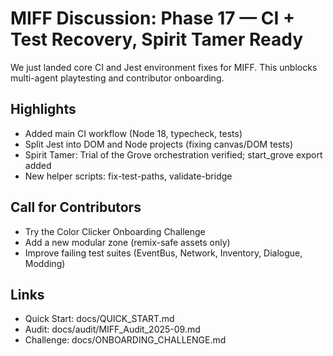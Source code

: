 # MIFF Discussion: Phase 17 — CI + Test Recovery, Spirit Tamer Ready

We just landed core CI and Jest environment fixes for MIFF. This unblocks multi-agent playtesting and contributor onboarding.

## Highlights
- Added main CI workflow (Node 18, typecheck, tests)
- Split Jest into DOM and Node projects (fixing canvas/DOM tests)
- Spirit Tamer: Trial of the Grove orchestration verified; start_grove export added
- New helper scripts: fix-test-paths, validate-bridge

## Call for Contributors
- Try the Color Clicker Onboarding Challenge
- Add a new modular zone (remix-safe assets only)
- Improve failing test suites (EventBus, Network, Inventory, Dialogue, Modding)

## Links
- Quick Start: docs/QUICK_START.md
- Audit: docs/audit/MIFF_Audit_2025-09.md
- Challenge: docs/ONBOARDING_CHALLENGE.md